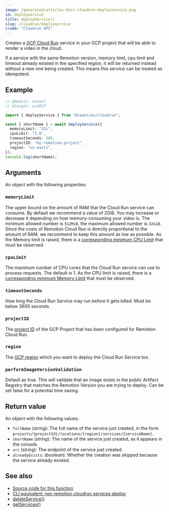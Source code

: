 ```yaml
---
image: /generated/articles-docs-cloudrun-deployservice.png
id: deployservice
title: deployService()
slug: /cloudrun/deployservice
crumb: "Cloudrun API"
---
```


Creates a [GCP Cloud Run](https://cloud.google.com/run) service in your GCP project that will be able to render a video in the cloud.

If a service with the same Remotion version, memory limit, cpu limit and timeout already existed in the specified region, it will be returned instead without a new one being created. This means this service can be treated as idempotent.

## Example

```ts twoslash
// @module: esnext
// @target: es2017

import { deployService } from "@remotion/cloudrun";

const { shortName } = await deployService({
  memoryLimit: "2Gi",
  cpuLimit: "2.0",
  timeoutSeconds: 500,
  projectID: "my-remotion-project",
  region: "us-east1",
});
console.log(shortName);
```

## Arguments

An object with the following properties:

### `memoryLimit`

The upper bound on the amount of RAM that the Cloud Run service can consume. By default we recommend a value of 2GiB. You may increase or decrease it depending on how memory-consuming your video is. The minimum allowed number is `512MiB`, the maximum allowed number is `32GiB`. Since the costs of Remotion Cloud Run is directly proportional to the amount of RAM, we recommend to keep this amount as low as possible. As the Memory limit is raised, there is a [corresponding minimum CPU Limit](https://cloud.google.com/run/docs/configuring/memory-limits#cpu-minimum) that must be observed.

### `cpuLimit`

The maximum number of CPU cores that the Cloud Run service can use to process requests. The default is 1. As the CPU limit is raised, there is a [corresponding minimum Memory Limit](https://cloud.google.com/run/docs/configuring/cpu#setting) that must be observed.

### `timeoutSeconds`

How long the Cloud Run Service may run before it gets killed. Must be below 3600 seconds.

### `projectID`

The [project ID](https://cloud.google.com/resource-manager/docs/creating-managing-projects#:~:text=to%20be%20unique.-,Project%20ID,-%3A%20A%20globally%20unique) of the GCP Project that has been configured for Remotion Cloud Run.

### `region`

The [GCP region](/docs/cloudrun/region-selection) which you want to deploy the Cloud Run Service too.

### `performImageVersionValidation`

Default as true. This will validate that an image exists in the public Artifact Registry that matches the Remotion Version you are trying to deploy. Can be set false for a potential time saving.

## Return value

An object with the following values:

- `fullName` (_string_): The full name of the service just created, in the form `projects/{projectId}/locations/{region}/services/{serviceName}`.
- `shortName` (_string_): The name of the service just created, as it appears in the console.
- `uri` (_string_): The endpoint of the service just created.
- `alreadyExists`: (_boolean_): Whether the creation was skipped because the service already existed.

## See also

- [Source code for this function](https://github.com/remotion-dev/remotion/blob/main/packages/cloudrun/src/api/deploy-service.ts)
- [CLI equivalent: npx remotion cloudrun services deploy](/docs/cloudrun/cli/services#deploy)
- [deleteService()](/docs/cloudrun/deleteservice)
- [getServices()](/docs/cloudrun/getservices)
